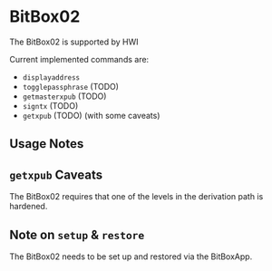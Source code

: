 # BitBox02

The BitBox02 is supported by HWI

Current implemented commands are:

- `displayaddress`
- `togglepassphrase` (TODO)
- `getmasterxpub`  (TODO)
- `signtx`  (TODO)
- `getxpub`  (TODO) (with some caveats)

## Usage Notes


## `getxpub` Caveats

The BitBox02 requires that one of the levels in the derivation path is hardened.

## Note on `setup` & `restore`

The BitBox02 needs to be set up and restored via the BitBoxApp.
